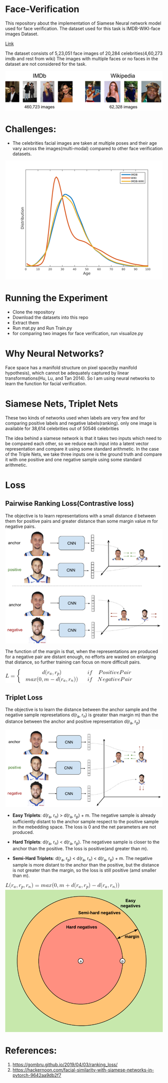 # Face-Verification
This repository about the implementation of Siamese Neural network model used for face verification. The dataset used for this task is IMDB-WIKI-face images Dataset. 

[Link](https://data.vision.ee.ethz.ch/cvl/rrothe/imdb-wiki/)

The dataset consists of 5,23,051 face images of 20,284 celebrities(4,60,273 imdb and rest from wiki)
The images with multiple faces or no faces in the dataset are not considered for the task.

![](Img/imdb-wiki-teaser.png)

# Challenges:
* The celebrities facial images are taken at multiple poses and their age vary across the images(multi-modal) compared to other face verification datasets.

![](Img/dataset_dist.png)

# Running the Experiment
* Clone the repository
* Download the datasets into this repo
* Extract them
* Run mat.py and Run Train.py
* for comparing two images for face verification, run visualize.py

# Why Neural Networks?
 Face space has a manifold structure on pixel space(by manifold hypothesis), which cannot be adequately captured by linear transformations(Hu, Lu, and Tan 2014). So I am using neural networks to learn the function for facial verification.
 
 
 # Siamese Nets, Triplet Nets
These two kinds of networks used when labels are very few and for comparing positive labels and negative labels(ranking). only one image is available for 38,614 celebrities out of 50546 celebrities
 
 The idea behind a siamese network is that it takes two inputs which need to be compared each other, so we reduce each input into a latent vector representation and compare it using some standard arithmetic. In the case of the Triple Nets, we take three inputs one is the ground truth and compare it with one positive and one negative sample using some standard arithmetic.
 
 # Loss
 ## Pairwise Ranking Loss(Contrastive loss)
 The objective is to learn representations with a small distance d between them for positive pairs and greater distance than some margin value m for negative pairs.
 ![](Img/pairwise_ranking_loss_faces.png)
 
 The function of the margin is that, when the representations are produced for a negative pair are distant enough, no efforts are wasted on enlarging that distance, so further training can focus on more difficult pairs.
 
 ![](gif.gif)
 
 ## Triplet Loss
 The objective is to learn the distance between the anchor sample and the negative sample represetations d(r<sub>a</sub>, r<sub>n</sub>) is greater than margin m) than the distance between the anchor and positive representation d(r<sub>a</sub>, r<sub>p</sub>)
 
 ![](Img/triplet_loss_faces.png)
 
 * **Easy Triplets**: d(r<sub>a</sub>, r<sub>n</sub>) > d(r<sub>a</sub>, r<sub>p</sub>) + m. The negative sample is already sufficiently distant to the anchor sample respect to the positive sample in the mebedding space. The loss is 0 and the net parameters are not produced.
 
 * **Hard Triplets**: d(r<sub>a</sub>, r<sub>n</sub>) < d(r<sub>a</sub>, r<sub>p</sub>). The negativee sample is closer to the anchor than the positive. The loss is positive(and greater than m).
 
 * **Semi-Hard Triplets**: d(r<sub>a</sub>, r<sub>p</sub>) < d(r<sub>a</sub>, r<sub>n</sub>) < d(r<sub>a</sub>, r<sub>p</sub>) + m. The negative sample is more distant to the anchor than the positive, but the distance is not greater than the margin, so the loss is still positive (amd smaller than m).
 
 
 
 
 ![](Img/gif1.gif)
 ![](Img/triplets_negatives.png)
 
 # References:
 1. https://gombru.github.io/2019/04/03/ranking_loss/
 2. https://hackernoon.com/facial-similarity-with-siamese-networks-in-pytorch-9642aa9db2f7
 

